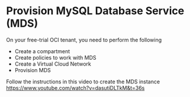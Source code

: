 # Provision MySQL Database Service (MDS)

On your free-trial OCI tenant, you need to perform the following
* Create a compartment
* Create policies to work with MDS
* Create a Virtual Cloud Network
* Provision MDS

Follow the instructions in this video to create the MDS instance
https://www.youtube.com/watch?v=dasutiDLTkM&t=36s
